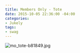 ```yaml
---
title: Members Only - Tote
date: 2015-10-05 22:36:00 -04:00
categories:
- Jukely
tags:
- swag
---
```


![mo_tote-b81849.jpg](/uploads/mo_tote-b81849.jpg)